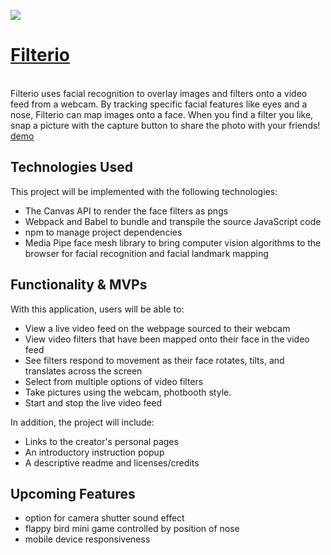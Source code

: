 
<a href="https://njpietrow.github.io/Filter.io/"> <img src="https://raw.githubusercontent.com/njpietrow/Filter.io/main/assets/favicon.ico"> <h1>Filterio</h1></a>
<br>
Filterio uses facial recognition to overlay images and filters onto a video feed from a webcam. By tracking specific facial features like eyes and a nose, Filterio can map images onto a face. When you find a filter you like, snap a picture with the capture button to share the photo with your friends! 
<br>
<a href="https://njpietrow.github.io/Filter.io/">demo</a>

## Technologies Used
This project will be implemented with the following technologies:

* The Canvas API to render the face filters as pngs
* Webpack and Babel to bundle and transpile the source JavaScript code
* npm to manage project dependencies
* Media Pipe face mesh library to bring computer vision algorithms to the browser for facial recognition and facial landmark mapping

## Functionality & MVPs
With this application, users will be able to:
* View a live video feed on the webpage sourced to their webcam
* View video filters that have been mapped onto their face in the video feed
* See filters respond to movement as their face rotates, tilts, and translates across the screen
* Select from multiple options of video filters
* Take pictures using the webcam, photbooth style.
* Start and stop the live video feed

In addition, the project will include:
* Links to the creator's personal pages
* An introductory instruction popup
* A descriptive readme and licenses/credits

## Upcoming Features
* option for camera shutter sound effect
* flappy bird mini game controlled by position of nose
* mobile device responsiveness
